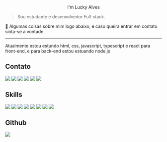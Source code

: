 
<!-- **XpLuckyXp/XpLuckyXp** is a ✨ _special_ ✨ repository because its `README.md` (this file) appears on your GitHub profile. -->

<p align="center">
I'm Lucky Alves
</p>

> Sou estudante e desenvolvedor Full-stack.

💬 Algumas coisas sobre mim logo abaixo, e caso queira entrar em contato sinta-se a vontade.
<hr>

<p>Atualmente estou estundo html, css, javascript, typescript e react para front-end, e para back-end estou estuando node.js</p>

## Contato

<div>
<a href="https://www.youtube.com/seu-canal-youtube-aqui" target="_blank"><img src="https://img.shields.io/badge/YouTube-E10029?style=for-the-badge&logo=youtube&logoColor=white" target="_blank"></a>
<a href="https://instagram.com/seu-usuário-instagram-aqui" target="_blank"><img src="https://img.shields.io/badge/-Instagram-E10029?style=for-the-badge&logo=instagram&logoColor=white" target="_blank"></a>
<a href="https://www.twitch.tv/seu-usuário-aqui" target="_blank"><img src="https://img.shields.io/badge/Twitch-E10029?style=for-the-badge&logo=twitch&logoColor=white" target="_blank"></a>
<a href = "mailto:contato@seu-usuário-aqui"><img src="https://img.shields.io/badge/Gmail-E10029?style=for-the-badge&logo=gmail&logoColor=white" target="_blank"></a>
<a href="https://www.linkedin.com/in/seu-usuário-linkedln-aqui" target="_blank"><img src="https://img.shields.io/badge/-LinkedIn-E10029?style=for-the-badge&logo=linkedin&logoColor=white" target="_blank"></a>
  <a href="https://www.twitter.com/in/seu-usuário-linkedln-aqui" target="_blank"><img src="https://img.shields.io/badge/Twitter-E10029?style=for-the-badge&logo=twitter&logoColor=white" target="_blank"></a>
</div>

## Skills

<img src="https://img.shields.io/badge/HTML5-E34F26?style=for-the-badge&logo=html5&logoColor=white" /> <img src="https://img.shields.io/badge/CSS3-1572B6?style=for-the-badge&logo=css3&logoColor=white" /> <img src="https://img.shields.io/badge/JavaScript-F7DF1E?style=for-the-badge&logo=javascript&logoColor=black" />
<img src="https://img.shields.io/badge/TypeScript-007ACC?style=for-the-badge&logo=typescript&logoColor=white" />
<img src="https://img.shields.io/badge/React-20232A?style=for-the-badge&logo=react&logoColor=61DAFB" />
<img src="https://img.shields.io/badge/Node.js-43853D?style=for-the-badge&logo=node.js&logoColor=white" />
<img src="https://img.shields.io/badge/GitHub-100000?style=for-the-badge&logo=github&logoColor=white" />
<img src="https://img.shields.io/badge/GIT-E44C30?style=for-the-badge&logo=git&logoColor=white" />






## Github
   <img align='left' src="https://github-readme-stats.vercel.app/api?username=xpluckyxp&show_icons=true&title_color=fff&text_color=fffe&icon_color=fff&bg_color=E10029&cache_seconds=2300">

